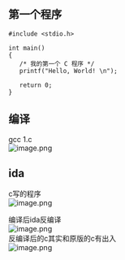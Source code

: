 <a name="W4UXm"></a>
## 第一个程序
```
#include <stdio.h>
 
int main()
{
   /* 我的第一个 C 程序 */
   printf("Hello, World! \n");
   
   return 0;
}
```

<a name="Ay0rW"></a>
## 编译
gcc 1.c<br />![image.png](https://cdn.nlark.com/yuque/0/2023/png/1345801/1689693970278-8bece7d2-6ac3-430b-af05-18a5accad086.png#averageHue=%23022658&clientId=u65e99eb7-0136-4&from=paste&height=278&id=ua6e17b5d&originHeight=347&originWidth=617&originalType=binary&ratio=1.25&rotation=0&showTitle=false&size=23188&status=done&style=none&taskId=u2ce17184-8291-492a-8f27-38a18e5bad0&title=&width=493.6)

<a name="Nloux"></a>
## ida
c写的程序<br />![image.png](https://cdn.nlark.com/yuque/0/2023/png/1345801/1689694713590-b868f518-1e2f-4fae-ab10-1e37fcab0974.png#averageHue=%23faf8f7&clientId=ud2f0da0f-ff06-4&from=paste&height=136&id=u6b27e5d5&originHeight=170&originWidth=397&originalType=binary&ratio=1.25&rotation=0&showTitle=false&size=21445&status=done&style=none&taskId=u6ba7373b-22bf-4b9b-a4cb-d14b24e683b&title=&width=317.6)

编译后ida反编译<br />![image.png](https://cdn.nlark.com/yuque/0/2023/png/1345801/1689694638619-6b4a8611-5b12-47f2-b4af-3d0385434888.png#clientId=ud2f0da0f-ff06-4&from=paste&height=455&id=uf9fd2472&originHeight=569&originWidth=1282&originalType=binary&ratio=1.25&rotation=0&showTitle=false&size=47915&status=done&style=none&taskId=ua5997ac2-7fd7-4c41-bf62-4aa8d8264b3&title=&width=1025.6)<br />反编译后的c其实和原版的c有出入<br />![image.png](https://cdn.nlark.com/yuque/0/2023/png/1345801/1689695492400-4184f8ff-eef0-4905-80d1-6c07d6732a7a.png#averageHue=%23f7f7f6&clientId=ud2f0da0f-ff06-4&from=paste&height=133&id=u7abc348e&originHeight=166&originWidth=588&originalType=binary&ratio=1.25&rotation=0&showTitle=false&size=9361&status=done&style=none&taskId=ueb604ac3-dee7-4014-9523-7c0cd403e8a&title=&width=470.4)
